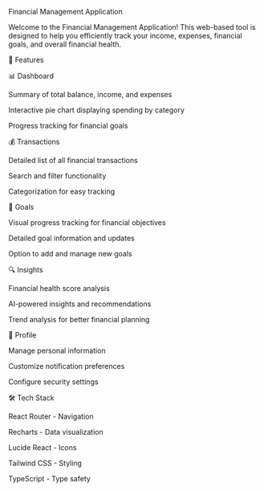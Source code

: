Financial Management Application

Welcome to the Financial Management Application! This web-based tool is designed to help you efficiently track your income, expenses, financial goals, and overall financial health.

🌟 Features

📊 Dashboard

Summary of total balance, income, and expenses

Interactive pie chart displaying spending by category

Progress tracking for financial goals

💰 Transactions

Detailed list of all financial transactions

Search and filter functionality

Categorization for easy tracking

🎯 Goals

Visual progress tracking for financial objectives

Detailed goal information and updates

Option to add and manage new goals

🔍 Insights

Financial health score analysis

AI-powered insights and recommendations

Trend analysis for better financial planning

👤 Profile

Manage personal information

Customize notification preferences

Configure security settings

🛠 Tech Stack

React Router - Navigation

Recharts - Data visualization

Lucide React - Icons

Tailwind CSS - Styling

TypeScript - Type safety